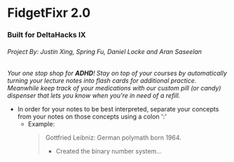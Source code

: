 # FidgetFixr 2.0
### Built for DeltaHacks IX
###### Project By: Justin Xing, Spring Fu, Daniel Locke and Aran Saseelan

*Your one stop shop for __ADHD__! Stay on top of your courses by automatically turning your lecture notes into flash cards for additional practice. Meanwhile keep track of your medications with our custom pill (or candy) dispenser that lets you know when you're in need of a refill.*

- In order for your notes to be best interpreted, separate your concepts from your notes on those concepts using a colon ':'
    - Example:
        >Gottfried Leibniz: German polymath born 1964.
        >- Created the binary number system...

